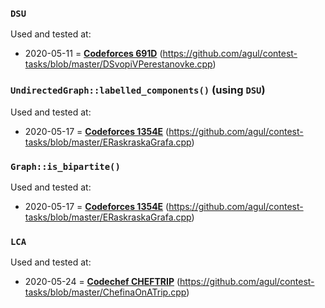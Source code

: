 ### `DSU`
Used and tested at:
- 2020-05-11 = **[Codeforces 691D](https://codeforces.com/contest/691/problem/D)** (https://github.com/agul/contest-tasks/blob/master/DSvopiVPerestanovke.cpp)

### `UndirectedGraph::labelled_components()` (using `DSU`)
Used and tested at:
- 2020-05-17 = **[Codeforces 1354E](https://codeforces.com/contest/1354/problem/E)** (https://github.com/agul/contest-tasks/blob/master/ERaskraskaGrafa.cpp)

### `Graph::is_bipartite()`
Used and tested at:
- 2020-05-17 = **[Codeforces 1354E](https://codeforces.com/contest/1354/problem/E)** (https://github.com/agul/contest-tasks/blob/master/ERaskraskaGrafa.cpp)

### `LCA`
Used and tested at:
- 2020-05-24 = **[Codechef CHEFTRIP](https://www.codechef.com/problems/CHEFTRIP)** (https://github.com/agul/contest-tasks/blob/master/ChefinaOnATrip.cpp)
